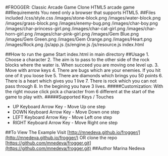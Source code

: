 #FROGGER: Classic Arcade Game Clone
HTML5 arcade game
##Requirements
You need only a browser that supports HTML5.
##Files included
/css/style.css
/images/stone-block.png
/images/water-block.png
/images/grass-block.png
/images/enemy-bug.png
/images/char-boy.png
/images/char-princess-girl.png
/images/char-cat-girl.png 
/images/char-horn-girl.png
/images/char-pink-girl.png
/images/Gem Blue.png
/images/Gem Green.png 
/images/Gem Orange.png
/images/Heart.png 
/images/Rock.png
/js/app.js
/js/engine.js
/js/resource.js
index.html


##How to run the game 
Start index.html in main directory
##Usage
    1. Choose a character
    2. The aim is to pass to the other side of the rock blocks where the water is. When succeed you are moving one level up.
    3. Move with arrow keys
    4. There are bugs which are your enemies. If you hit one of it you loose live
    5. There are diamonds which brings you 50 points
    6. There is a heart which gives you 1 live
    7. There is rock which you can not pass through
    8. In the begining you have 3 lives.
#####Customization:
With the right mouse click pick a character from 6 different at the start of the game to play with.
#####Supported Keys / Touches
- UP Keyboard Arrow Key - Move Up one step
- DOWN Keyboard Arrow Key - Move Down one step
- LEFT Keyboard Arrow Key - Move Left one step
- RIGHT Keyboard Arrow Key - Move Right one step

##To View The Example
Visit [http://mnedeva.github.io/frogger/](http://mnedeva.github.io/frogger/)
OR clone the repo
[https://github.com/mnedeva/frogger.git](https://github.com/mnedeva/frogger.git)
##Author
Marina Nedeva